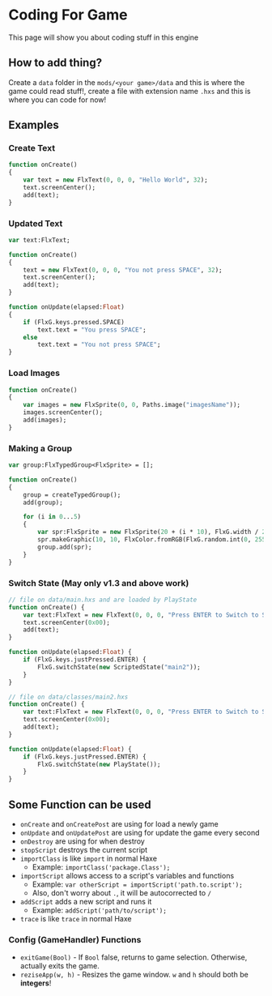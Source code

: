# Coding For Game
This page will show you about coding stuff in this engine
## How to add thing?
Create a `data` folder in the `mods/<your game>/data` and this is where the game could read stuff!, create a file with extension name `.hxs` and this is where you can code for now!

## Examples
### Create Text
```haxe
function onCreate()
{
    var text = new FlxText(0, 0, 0, "Hello World", 32);
    text.screenCenter();
    add(text);
}
```
### Updated Text
```haxe
var text:FlxText;

function onCreate()
{
    text = new FlxText(0, 0, 0, "You not press SPACE", 32);
    text.screenCenter();
    add(text);
}

function onUpdate(elapsed:Float)
{
    if (FlxG.keys.pressed.SPACE)
        text.text = "You press SPACE";
    else
        text.text = "You not press SPACE";
}
```
### Load Images
```haxe
function onCreate()
{
    var images = new FlxSprite(0, 0, Paths.image("imagesName"));
    images.screenCenter();
    add(images); 
} 
``` 

### Making a Group
```haxe
var group:FlxTypedGroup<FlxSprite> = [];

function onCreate()
{
    group = createTypedGroup();
    add(group);

    for (i in 0...5)
    {
        var spr:FlxSprite = new FlxSprite(20 + (i * 10), FlxG.width / 2);
        spr.makeGraphic(10, 10, FlxColor.fromRGB(FlxG.random.int(0, 255), FlxG.random.int(0, 255), FlxG.random.int(0, 255)));
        group.add(spr);
    }
}
```
### Switch State (May only v1.3 and above work)
```haxe
// file on data/main.hxs and are loaded by PlayState
function onCreate() {
    var text:FlxText = new FlxText(0, 0, 0, "Press ENTER to Switch to State 01", 32);
    text.screenCenter(0x00);
    add(text);
}

function onUpdate(elapsed:Float) {
    if (FlxG.keys.justPressed.ENTER) {
        FlxG.switchState(new ScriptedState("main2"));
    }
}

// file on data/classes/main2.hxs
function onCreate() {
    var text:FlxText = new FlxText(0, 0, 0, "Press ENTER to Switch to State 00", 32);
    text.screenCenter(0x00);
    add(text);
}

function onUpdate(elapsed:Float) {
    if (FlxG.keys.justPressed.ENTER) {
        FlxG.switchState(new PlayState());
    }
}
```

## Some Function can be used
* `onCreate` and `onCreatePost` are using for load a newly game
* `onUpdate` and `onUpdatePost` are using for update the game every second
* `onDestroy` are using for when destroy
* `stopScript` destroys the current script
* `importClass` is like `import` in normal Haxe
    * Example: `importClass('package.Class');`
* `importScript` allows access to a script's variables and functions
    * Example: `var otherScript = importScript('path.to.script');`
    * Also, don't worry about `.`, it will be autocorrected to `/`
* `addScript` adds a new script and runs it
    * Example: `addScript('path/to/script');`
* `trace` is like `trace` in normal Haxe

### Config (GameHandler) Functions
* `exitGame(Bool)` - If `Bool` false, returns to game selection. Otherwise, actually exits the game.
* `reziseApp(w, h)` - Resizes the game window. `w` and `h` should both be **integers**!